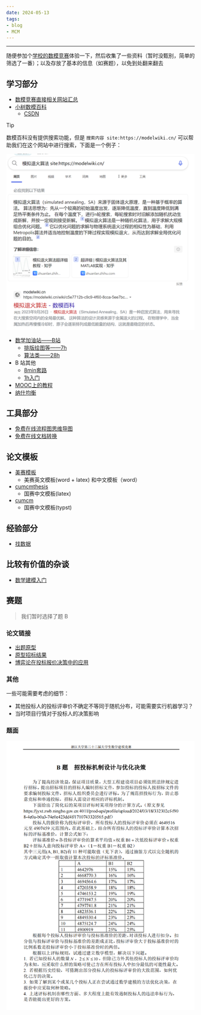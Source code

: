 ```yaml
---
date: 2024-05-13
tags:
- blog
- MCM
---
```


***

随便参加个[学校的数模竞赛](http://kyjs.zju.edu.cn/home/competition/detail?competitionId=400)体验一下，然后收集了一些资料（暂时没甄别，简单的筛选了一番）；以及存放了基本的信息（如赛题），以免到处翻来翻去

<!-- more -->

## 学习部分

- [数模竞赛直接相关网站汇总](https://www.shumo.com/wiki/doku.php)
- [小树数模百科](https://modelwiki.cn/wiki)
    - [CSDN](https://blog.csdn.net/weixin_62457573?type=blog)

> [!TIP]
>
> 数模百科没有提供搜索功能，但是 `搜索内容 site:https://modelwiki.cn/` 可以帮助我们在这个网站中进行搜索，下面是一个例子：
> 
> ![](attachments/Some%20useful%20link.png)

- [数学加油站——B站](https://space.bilibili.com/359899177/video)
    - [排版绘图等——7h](https://www.bilibili.com/video/BV1mC4y1S7wC/?spm_id_from=333.999.0.0&vd_source=0a037c4dd2becee04d2b1ccafdc1862e)
    - [算法类——28h](https://www.bilibili.com/video/BV1EK41187QF/?spm_id_from=333.999.0.0&vd_source=0a037c4dd2becee04d2b1ccafdc1862e)
- B 站其他
    - [8min套路](https://www.bilibili.com/video/BV1H84y1p7gT/?spm_id_from=333.337.search-card.all.click&vd_source=0a037c4dd2becee04d2b1ccafdc1862e)
    - [1h入门](https://www.bilibili.com/video/BV1pE411g7dW/?spm_id_from=333.337.search-card.all.click&vd_source=0a037c4dd2becee04d2b1ccafdc1862e)
- [MOOC上的教程](https://www.icourse163.org/learn/cumcm-1001674011?tid=1463476515#/learn/content)
- [纳什均衡](https://zhuanlan.zhihu.com/p/41465296)

## 工具部分

- [免费在线流程图思维导图](https://www.processon.com/)
- [免费在线文档转换](https://xpdf.cn)

## 论文模板

- [美赛模板](https://modelwiki.cn/wiki/6030bc65-d498-4a74-a7e7-6838355a5430)
    - 美赛英文模板(word + latex) 和中文模板（word）
- [cumcmthesis](https://blog.csdn.net/GODSuner/article/details/10742787)
    - 国赛中文模板(latex)
- [cumcm](https://typst.app/universe/package/cumcm-muban)
    - 国赛中文模板(typst)

## 经验部分

- [找数据](https://zhuanlan.zhihu.com/p/356780549#:~:text=4.-,%E6%89%BE%E6%95%B0%E6%8D%AE%E7%BB%8F%E9%AA%8C,-%E6%AF%8F%E4%B8%80%E5%B9%B4%E5%BB%BA)

## 比较有价值的杂谈

- [数学建模入门](https://zhuanlan.zhihu.com/p/356780549)

## 赛题

> 我们暂时选择了题 B

### 论文链接

- [出题原型](https://jyxt.zwb.ningbo.gov.cn:4011/prod-api/profile/upload/2024/03/18/332302cf-f908-4e0a-b0a3-74e0e423dd4f/1710743320565.pdf)
- [原型招标结果](http://zwb.ningbo.gov.cn/art/2024/4/8/art_1229722758_673785.html)
- [博弈论在投标报价决策中的应用](https://d.wanfangdata.com.cn/periodical/ChlQZXJpb2RpY2FsQ0hJTmV3UzIwMjMxMjI2EhFiZmp0ZHh4YjIwMDAwMzAwOBoId2lvOWx0YTQ%3D)

### 其他

一些可能需要考虑的细节：

- 其他投标人的投标评审价不确定不等同于随机分布，可能需要实行机器学习？
- 当时项目行情对于投标人的决策影响

### 题面

![](attachments/some%20material%20in%20MCM.png)

